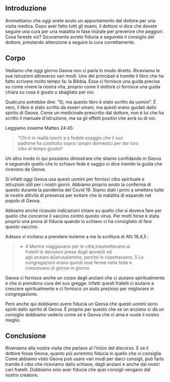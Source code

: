 ## Introduzione
Ammettiamo che oggi avete avuto un appuntamento dal dottore per una visita medica. Dopo aver fatto tutti gli esami, il dottore vi dice che dovete seguire una cura per una malattia in fase iniziale per prevenire che peggiori. Cosa fareste voi? Sicuramente avrete fiducia e seguirete il consiglio del dottore, prestando attenzione a seguire la cura correttamente.
## Corpo
Vediamo che oggi giorno Geova non ci parla in modo diretto. Riceviamo le sue istruzioni attraverso vari modi. Uno dei principali è tramite il libro che ha fatto scrivere molto tempo fa: la Bibbia. Essa ci fornisce una guida precisa su come vivere la nostra vita, proprio come il dottore ci fornisce una guida chiara su cosa è giusto o sbagliato per noi.

Qualcuno potrebbe dire: “Sì, ma questo libro è stato scritto da uomini”. È vero, il libro è stato scritto da esseri umani, ma questi erano guidati dallo spirito di Geova. Come un medicinale prescritto dal dottore, non è lui che ha scritto il manuale d’istruzione, ma sa gli effetti positivi che avrà su di noi.

Leggiamo insieme Matteo 24:45:
> “Chi è in realtà loschi a o fedele esaggio che il suo padrone ha costituito sopra i propri domestici per dar loro cibo al tempo giusto?

Un altro modo in qui possiamo dimostrare che stiamo confidando in Geova e seguendo quello che lo schiavo fede è saggio ci dice tramite la guida che ricevono da Geova.

Si infatti oggi Geova usa questi uomini per fornisci cibo spirituale e istruzioni utili per i nostri giorni. Abbiamo proprio avuto la conferma di questo durante la pandemia del Covid 19. Siamo stati i primi a smettere tutte le nostre attività di presenza per evitare che la malattia di espande nel popolo di Geova.

Abbiamo anche ricavuto indicazioni chiare su quello che si doveva fare per quello che concerne il vaccino contro questo virus. Per molti forse è stata proprio una prova di fiducia quando lo schiavo ci ha consigliato di fare questo vaccino.

Adesso vi invitano a prendere insieme a me la scrittura di Atti 16.4,5 :
>  - 4 Mentre viaggiavano per le città,trasmettevano ai fratelli le decisioni prese dagli apostoli ed agli anziani aGerusalemme, perché le rispettassero. 5 Le congregazioni erano quindi rese ferme nella fede e crescevano di giorno in giorno.

Geova ci fornisce anche un corpo degli anziani che ci aiutano spiritualmente e che si prendono cura del suo gregge. Infatti questi fratelli ci aiutano a crescere spiritualmente e ci fornisco un aiuto prezioso per migliorare in congregazione. 

Però anche qui dobbiamo avere fiducia un Geova che questi uomini sono spinti dallo spirito di Geova. È proprio per questo che se un anziano ci dà un consiglio dobbiamo vederlo come se è Geova che ci ama e vuole il nostro meglio.

## Conclusione
Riveniamo alla nostra visita che parlavo al l’inizio del discorso. E se il dottore fosse Geova, quanto più avremmo fiducia in quello che ci consiglia. Come abbiamo visto Geova può usare vari modi per darci consigli, può farlo tramite il cibo che riceviamo dallo schiavo, dagli anziani e anche dai nostri cari fratelli. Dobbiamo solo aver fiducia che quei consigli vengano dal nostro creatore.